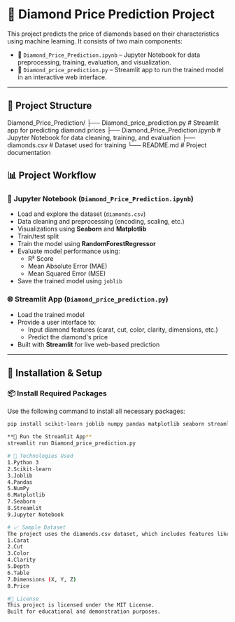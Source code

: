 # 💎 Diamond Price Prediction Project

This project predicts the price of diamonds based on their characteristics using machine learning. It consists of two main components:

- 📘 `Diamond_Price_Prediction.ipynb` – Jupyter Notebook for data preprocessing, training, evaluation, and visualization.
- 🚀 `Diamond_price_prediction.py` – Streamlit app to run the trained model in an interactive web interface.

---

## 📁 Project Structure
Diamond_Price_Prediction/
├── Diamond_price_prediction.py # Streamlit app for predicting diamond prices
├── Diamond_Price_Prediction.ipynb # Jupyter Notebook for data cleaning, training, and evaluation
├── diamonds.csv # Dataset used for training
└── README.md # Project documentation

## 📊 Project Workflow

### 🔬 Jupyter Notebook (`Diamond_Price_Prediction.ipynb`)
- Load and explore the dataset (`diamonds.csv`)
- Data cleaning and preprocessing (encoding, scaling, etc.)
- Visualizations using **Seaborn** and **Matplotlib**
- Train/test split
- Train the model using **RandomForestRegressor**
- Evaluate model performance using:
  - R² Score
  - Mean Absolute Error (MAE)
  - Mean Squared Error (MSE)
- Save the trained model using `joblib`

### 🌐 Streamlit App (`Diamond_price_prediction.py`)
- Load the trained model
- Provide a user interface to:
  - Input diamond features (carat, cut, color, clarity, dimensions, etc.)
  - Predict the diamond's price
- Built with **Streamlit** for live web-based prediction

---

## 🧰 Installation & Setup

### 📦 Install Required Packages

Use the following command to install all necessary packages:

```bash
pip install scikit-learn joblib numpy pandas matplotlib seaborn streamlit

**🚀 Run the Streamlit App**
streamlit run Diamond_price_prediction.py

# 🧠 Technologies Used
1.Python 3
2.Scikit-learn
3.Joblib
4.Pandas
5.NumPy
6.Matplotlib
7.Seaborn
8.Streamlit
9.Jupyter Notebook

# 📈 Sample Dataset
The project uses the diamonds.csv dataset, which includes features like:
1.Carat
2.Cut
3.Color
4.Clarity
5.Depth
6.Table
7.Dimensions (X, Y, Z)
8.Price

#📜 License
This project is licensed under the MIT License.
Built for educational and demonstration purposes.
